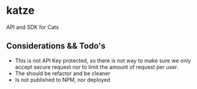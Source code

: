 # katze
API and SDK for Cats


## Considerations && Todo's

* This is not API Key protected, so there is not way to make sure we only accept secure request nor to limit the amount of request per user.
* The should be refactor and be cleaner
* Is not published to NPM, nor deployed